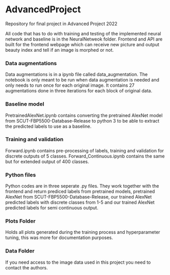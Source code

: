 # AdvancedProject
Repository for final project in  Advanced Project 2022

All code that has to do with training and testing of the implemented neural network and baseline is in the NeuralNetweok folder. Frontend and API are built for the frontend webpage which can receive new picture and output beauty index and tell if an image is morphed or not.

### Data augmentations
Data augmentations is in a ipynb file called data_augmentation. The notebook is only meant to be run when data augmentation is needed and only needs to run once for each original image. It contains 27 augmentations done in three iterations for each block of original data.

### Baseline model
PretrainedAlexNet.ipynb contains converting the pretrained AlexNet model from SCUT-FBP5500-Database-Release to python 3 to be able to extract the predicted labels to use as a baseline. 

### Training and validation
Forward.ipynb contains pre-processing of labels, training and validation for discrete outputs of 5 classes. 
Forward_Continuous.ipynb contains the same but for extended output of 400 classes.

### Python files
Python codes are in three seperate .py files. They work together with the frontend and return prediced labels from pretrained models, pretrained AlexNet from SCUT-FBP5500-Database-Release, our trained AlexNet predicted labels with discrete classes from 1-5 and our trained AlexNet predicted labels for semi continuous output. 

### Plots Folder
Holds all plots generated during the training process and hyperparameter tuning, this was more for documentation purposes.

### Data Folder
If you need access to the image data used in this project you need to contact the authors. 